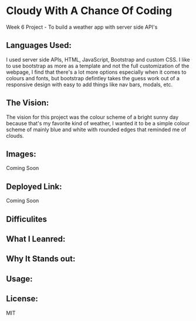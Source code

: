 # Cloudy With A Chance Of Coding
Week 6 Project - To build a weather app with server side API's

## Languages Used:
I used server side APIs, HTML, JavaScript, Bootstrap and custom CSS.
I like to use bootstrap as more as a template and not the full customization of the webpage, I find that there's a lot more options especially when it comes to colours and fonts, but bootstrap defintley takes the guess work out of a responsive design with easy to add things like nav bars, modals, etc. 

## The Vision:
The vision for this project was the colour scheme of a bright sunny day because that's my favorite kind of weather, I wanted it to be a simple colour scheme of mainly blue and white with rounded edges that reminded me of clouds. 

## Images:
Coming Soon

## Deployed Link:
Coming Soon

## Difficulites

## What I Leanred:

## Why It Stands out:

## Usage:

## License: 
MIT
